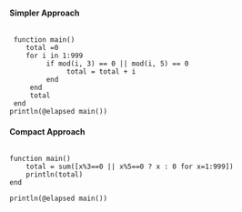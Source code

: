 
#### Simpler Approach
<pre><code>
 function main()
    total =0 
    for i in 1:999
         if mod(i, 3) == 0 || mod(i, 5) == 0
              total = total + i
         end
     end
     total
 end
println(@elapsed main())
</code></pre>
#### Compact Approach
<pre><code>
function main()
    total = sum([x%3==0 || x%5==0 ? x : 0 for x=1:999])
    println(total)
end

println(@elapsed main())
</code></pre>
